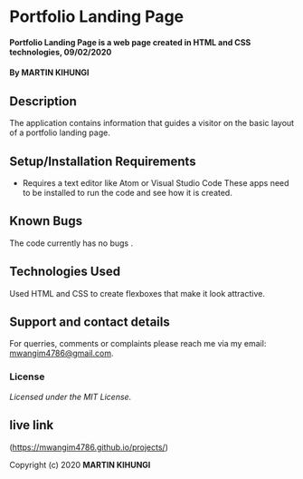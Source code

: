 # Portfolio Landing Page
#### Portfolio Landing Page is a web page created in HTML and CSS technologies, 09/02/2020
#### By **MARTIN KIHUNGI**
## Description
The application contains information that guides a visitor on the basic layout of a portfolio landing page.
## Setup/Installation Requirements
* Requires a text editor like Atom or Visual Studio Code
These apps need to be installed to run the code and see how it is created.
## Known Bugs
The code currently has no bugs .
## Technologies Used
Used HTML and CSS to create flexboxes that make it look attractive.
## Support and contact details
For querries, comments or complaints please reach me via my email: mwangim4786@gmail.com.
### License
*Licensed under the MIT License.*
## live link
(https://mwangim4786.github.io/projects/)

Copyright (c) 2020 **MARTIN KIHUNGI**